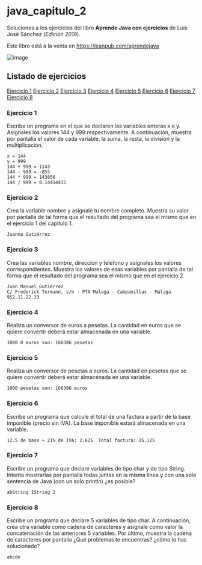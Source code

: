 # java_capitulo_2

Soluciones a los ejercicios del libro **Aprende Java con ejercicios** de Luis José Sánchez (_Edición 2019_).

Este libro está a la venta en https://leanpub.com/aprendejava

![image](https://user-images.githubusercontent.com/101201349/198890431-a5598843-2252-4e82-a764-bb1380121200.png)

## Listado de ejercicios

[Ejercicio 1](#ejercicio-1)
[Ejercicio 2](#ejercicio-2)
[Ejercicio 3](#ejercicio-3)
[Ejercicio 4](#ejercicio-4)
[Ejercicio 5](#ejercicio-5)
[Ejercicio 6](#ejercicio-6)
[Ejercicio 7](#ejercicio-7)
[Ejercicio 8](#ejercicio-8)

### Ejercicio 1

Escribe un programa en el que se declaren las variables enteras x e y. Asígnales los valores 144 y 999 respectivamente. A continuación, muestra por pantalla el valor de cada variable, la suma, la resta, la división y la multiplicación.

```
x = 144
y = 999
144 + 999 = 1143
144 - 999 = -855
144 * 999 = 143856
144 / 999 = 0.14414415
```

### Ejercicio 2

Crea la variable nombre y asígnale tu nombre completo. Muestra su valor por pantalla de tal forma que el resultado del programa sea el mismo que en el ejercicio 1 del capítulo 1.

```
Juanma Gutiérrez
```

### Ejercicio 3

Crea las variables nombre, direccion y telefono y asígnales los valores correspondientes. Muestra los valores de esas variables por pantalla de tal forma que el resultado del programa sea el mismo que en el ejercicio 2.

```
Juan Manuel Gutiérrez
C/ Frederick Termann, s/n - PTA Malaga - Campanillas - Malaga
952.11.22.33
```

### Ejercicio 4

Realiza un conversor de euros a pesetas. La cantidad en euros que se quiere convertir deberá estar almacenada en una variable.

```
1000.0 euros son: 166386 pesetas
```

### Ejercicio 5

Realiza un conversor de pesetas a euros. La cantidad en pesetas que se quiere convertir deberá estar almacenada en una variable.

```
1000 pesetas son: 166386 euros
```

### Ejercicio 6

Escribe un programa que calcule el total de una factura a partir de la base imponible (precio sin IVA). La base imponible estará almacenada en una variable.

```
12.5 de base + 21% de IVA: 2.625  Total factura: 15.125
```

### Ejercicio 7

Escribe un programa que declare variables de tipo char y de tipo String. Intenta mostrarlas por pantalla todas juntas en la misma línea y con una sola sentencia de Java (con un solo println) ¿es posible?

```
abString 1String 2
```

### Ejercicio 8

Escribe un programa que declare 5 variables de tipo char. A continuación, crea otra variable como cadena de caracteres y asígnale como valor la concatenación de las anteriores 5 variables. Por último, muestra la cadena de caracteres por pantalla ¿Qué problemas te encuentras? ¿cómo lo has solucionado?

```
abcde
```
